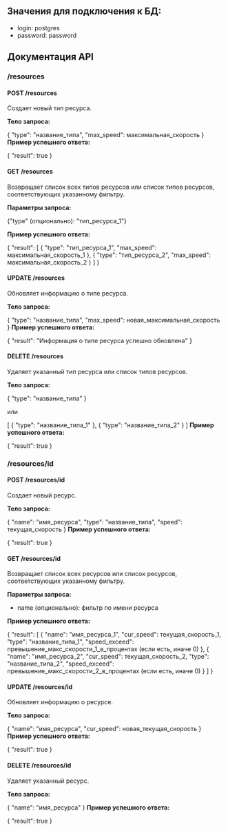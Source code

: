 ## Значения для подключения к БД:

- login: postgres
- password: password

## Документация API 
  
###  /resources  
 
####  POST /resources  
 
Создает новый тип ресурса. 
 
**Тело запроса:**

{
  "type": "название_типа",
  "max_speed": максимальная_скорость
}
**Пример успешного ответа:**

{
  "result": true
}
####  GET /resources  
 
Возвращает список всех типов ресурсов или список типов ресурсов, соответствующих указанному фильтру. 
 
**Параметры запроса:** 

{"type"  (опционально): "тип_ресурса_1"}
 
**Пример успешного ответа:**

{
  "result": [
    {
      "type": "тип_ресурса_1",
      "max_speed": максимальная_скорость_1
    },
    {
      "type": "тип_ресурса_2",
      "max_speed": максимальная_скорость_2
    }
  ]
}
####  UPDATE /resources  
 
Обновляет информацию о типе ресурса. 
 
**Тело запроса:**

{
  "type": "название_типа",
  "max_speed": новая_максимальная_скорость
}
**Пример успешного ответа:**

{
  "result": "Информация о типе ресурса успешно обновлена"
}
####  DELETE /resources  
 
Удаляет указанный тип ресурса или список типов ресурсов. 
 
**Тело запроса:**

{
  "type": "название_типа"
}

или

[
  {
    "type": "название_типа_1"
  },
  {
    "type": "название_типа_2"
  }
]
**Пример успешного ответа:**

{
  "result": true
}
###  /resources/id  
 
####  POST /resources/id  
 
Создает новый ресурс. 
 
**Тело запроса:**

{
  "name": "имя_ресурса",
  "type": "название_типа",
  "speed": текущая_скорость
}
**Пример успешного ответа:**

{
  "result": true
}
####  GET /resources/id  
 
Возвращает список всех ресурсов или список ресурсов, соответствующих указанному фильтру. 
 
**Параметры запроса:** 
-  name  (опционально): фильтр по имени ресурса 
 
**Пример успешного ответа:**

{
  "result": [
    {
      "name": "имя_ресурса_1",
      "cur_speed": текущая_скорость_1,
      "type": "название_типа_1",
      "speed_exceed": превышение_макс_скорости_1_в_процентах (если есть, иначе 0)
    },
    {
      "name": "имя_ресурса_2",
      "cur_speed": текущая_скорость_2,
      "type": "название_типа_2",
      "speed_exceed": превышение_макс_скорости_2_в_процентах (если есть, иначе 0)
    }
  ]
}
####  UPDATE /resources/id  
 
Обновляет информацию о ресурсе. 
 
**Тело запроса:**

{
  "name": "имя_ресурса",
  "cur_speed": новая_текущая_скорость
}
**Пример успешного ответа:**

{
  "result": true
}
####  DELETE /resources/id  
 
Удаляет указанный ресурс. 
 
**Тело запроса:**

{
  "name": "имя_ресурса"
}
**Пример успешного ответа:**

{
  "result": true
}